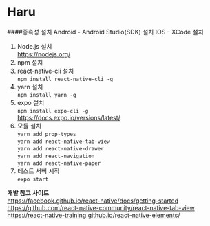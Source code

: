 # Haru
####종속성 설치
    Android - Android Studio(SDK) 설치
    IOS - XCode 설치
1. Node.js 설치  
   https://nodejs.org/
2. npm 설치  
3. react-native-cli 설치  
   `npm install react-native-cli -g`
4. yarn 설치  
   `npm install yarn -g`
5. expo 설치  
   `npm install expo-cli -g`  
   https://docs.expo.io/versions/latest/
6. 모듈 설치  
   `yarn add prop-types`  
   `yarn add react-native-tab-view`  
   `yarn add react-native-drawer`  
   `yarn add react-navigation`  
   `yarn add react-native-paper`  
7. 테스트 서버 시작  
   `expo start`


**개발 참고 사이트**  
https://facebook.github.io/react-native/docs/getting-started  
https://github.com/react-native-community/react-native-tab-view  
https://react-native-training.github.io/react-native-elements/  